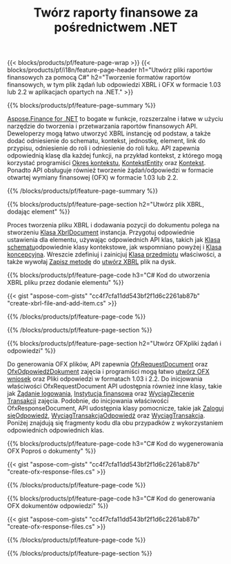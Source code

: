 ﻿---
title: Twórz raporty finansowe za pośrednictwem .NET
url: /pl/net/create/
description:  C# kod do tworzenia raportów finansowych w XBRL i OFX pliki żądań lub odpowiedzi za pośrednictwem biblioteki .NET.
---
{{< blocks/products/pf/feature-page-wrap >}}
{{< blocks/products/pf/i18n/feature-page-header h1="Utwórz pliki raportów finansowych za pomocą C#" h2="Tworzenie formatów raportów finansowych, w tym plik żądań lub odpowiedzi XBRL i OFX w formacie 1.03 lub 2.2 w aplikacjach opartych na .NET." >}}

{{% blocks/products/pf/feature-page-summary %}}

[Aspose.Finance for .NET](https://products.aspose.com/finance/net/) to bogate w funkcje, rozszerzalne i łatwe w użyciu narzędzie do tworzenia i przetwarzania raportów finansowych API. Deweloperzy mogą łatwo utworzyć XBRL instancję od podstaw, a także dodać odniesienie do schematu, kontekst, jednostkę, element, link do przypisu, odniesienie do roli i 
odniesienie do roli łuku. API zapewnia odpowiednią klasę dla każdej funkcji, na przykład kontekst, z którego mogą korzystać programiści [Okres kontekstu](https://apireference.aspose.com/finance/net/aspose.finance.xbrl/contextperiod), [KontekstEntity](https://apireference.aspose.com/finance/net/aspose.finance.xbrl/contextentity) oraz [Kontekst](https://apireference.aspose.com/finance/net/aspose.finance.xbrl/context). 
Ponadto API obsługuje również tworzenie żądań/odpowiedzi w formacie otwartej wymiany finansowej (OFX) w formacie 1.03 lub 2.2.

{{% /blocks/products/pf/feature-page-summary %}}

{{% blocks/products/pf/feature-page-section h2="Utwórz plik XBRL, dodając element" %}}

Proces tworzenia pliku XBRL i dodawania pozycji do dokumentu polega na stworzeniu [Klasa XbrlDocument](https://apireference.aspose.com/finance/net/aspose.finance.xbrl/xbrldocument) instancja. Przygotuj odpowiednie ustawienia dla elementu, używając odpowiednich API klas, takich jak [Klasa schematu](https://apireference.aspose.com/finance/net/aspose.finance.xbrl/schemaref)odpowiednie klasy kontekstowe, jak wspomniano powyżej i [Klasa koncepcyjna](https://apireference.aspose.com/finance/net/aspose.finance.xbrl/concept). Wreszcie zdefiniuj i zainicjuj [Klasa przedmiotu](https://apireference.aspose.com/finance/net/aspose.finance.xbrl/item) właściwości, a także wywołaj [Zapisz metodę](https://apireference.aspose.com/finance/net/aspose.finance.xbrl.xbrldocument/save/methods/1) do [utwórz XBRL](https://products.aspose.com/finance/net/create/xbrl/) plik na dysk.

{{% blocks/products/pf/feature-page-code h3="C# Kod do utworzenia XBRL pliku przez dodanie elementu" %}}

{{< gist "aspose-com-gists" "cc4f7cfa11dd543bf2f1d6c2261ab87b" "create-xbrl-file-and-add-item.cs" >}} 

{{% /blocks/products/pf/feature-page-code %}}

{{% /blocks/products/pf/feature-page-section %}}

{{% blocks/products/pf/feature-page-section h2="Utwórz OFXpliki żądań i odpowiedzi" %}}


Do generowania OFX plików, API zapewnia [OfxRequestDocument](https://apireference.aspose.com/finance/net/aspose.finance.ofx/ofxrequestdocument) oraz [OfxOdpowiedźDokument](https://apireference.aspose.com/finance/net/aspose.finance.ofx/ofxresponsedocument) zajęcia i programiści mogą łatwo [utwórz OFX wniosek](https://products.aspose.com/finance/net/create/ofx-request/) oraz Pliki odpowiedzi w formatach 1.03 i 2.2. Do inicjowania właściwości OfxRequestDocument API udostępnia również inne klasy, takie jak [Żądanie logowania](https://apireference.aspose.com/finance/net/aspose.finance.ofx.signon/signonrequest), [Instytucja finansowa](https://apireference.aspose.com/finance/net/aspose.finance.ofx.signon/financialinstitution) oraz [WyciągZlecenie Transakcji](https://apireference.aspose.com/finance/net/aspose.finance.ofx.bank/statementtransactionrequest) zajęcia. Podobnie, do inicjowania właściwości OfxResponseDocument, API udostępnia klasy pomocnicze, takie jak [Zaloguj sięOdpowiedź](https://apireference.aspose.com/finance/net/aspose.finance.ofx.signon/signonresponse),  [WyciągTransakcjaOdpowiedź](https://apireference.aspose.com/finance/net/aspose.finance.ofx.bank/statementtransactionresponse) oraz [WyciągTransakcja](https://apireference.aspose.com/finance/net/aspose.finance.ofx/statementtransaction). Poniżej znajdują się fragmenty kodu dla obu przypadków z wykorzystaniem odpowiednich odpowiednich klas.

{{% blocks/products/pf/feature-page-code h3="C# Kod do wygenerowania OFX Poproś o dokumenty" %}}

{{< gist "aspose-com-gists" "cc4f7cfa11dd543bf2f1d6c2261ab87b" "create-ofx-response-files.cs" >}} 

{{% /blocks/products/pf/feature-page-code %}}

{{% blocks/products/pf/feature-page-code h3="C# Kod do generowania OFX dokumentów odpowiedzi" %}}

{{< gist "aspose-com-gists" "cc4f7cfa11dd543bf2f1d6c2261ab87b" "create-ofx-response-files.cs" >}} 

{{% /blocks/products/pf/feature-page-code %}}

{{% /blocks/products/pf/feature-page-section %}}